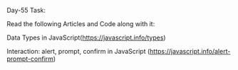 Day-55 Task:

Read the following Articles and Code along with it:

Data Types in JavaScript(https://javascript.info/types)

Interaction: alert, prompt, confirm in JavaScript (https://javascript.info/alert-prompt-confirm)